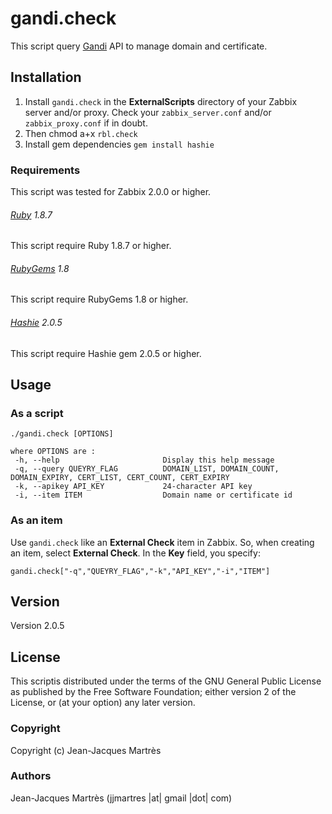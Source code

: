 gandi.check
===========

This script query [Gandi](https://www.gandi.net) API to manage domain and certificate.

Installation
------------

1. Install `gandi.check` in the **ExternalScripts** directory of your Zabbix server and/or proxy. Check your `zabbix_server.conf` and/or `zabbix_proxy.conf` if in doubt.
2. Then chmod a+x `rbl.check`
3. Install gem dependencies `gem install hashie`

### Requirements

This script was tested for Zabbix 2.0.0 or higher.

###### [Ruby](http://www.ruby-lang.org/en/downloads/) 1.8.7

This script require Ruby 1.8.7 or higher.

###### [RubyGems](http://rubygems.org) 1.8

This script require RubyGems 1.8 or higher.

###### [Hashie](https://github.com/intridea/hashie) 2.0.5

This script require Hashie gem 2.0.5 or higher.

Usage
-----

### As a script
    ./gandi.check [OPTIONS]

    where OPTIONS are :
     -h, --help                       Display this help message
     -q, --query QUEYRY_FLAG          DOMAIN_LIST, DOMAIN_COUNT, DOMAIN_EXPIRY, CERT_LIST, CERT_COUNT, CERT_EXPIRY
     -k, --apikey API_KEY             24-character API key
     -i, --item ITEM                  Domain name or certificate id

### As an item
Use `gandi.check` like an **External Check** item in Zabbix.  So, when creating an item, select **External Check**.  In the **Key** field, you specify:

    gandi.check["-q","QUEYRY_FLAG","-k","API_KEY","-i","ITEM"]

Version
-------

Version 2.0.5

License
-------

This scriptis distributed under the terms of the GNU General Public License as published by the Free Software Foundation; either version 2 of the License, or (at your option) any later version.

### Copyright

  Copyright (c) Jean-Jacques Martrès

### Authors

  Jean-Jacques Martrès
  (jjmartres |at| gmail |dot| com)
